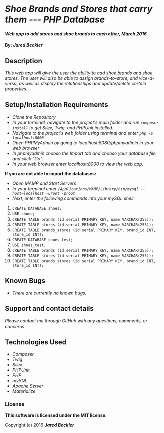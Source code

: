 # _Shoe Brands and Stores that carry them --- PHP Database_

#### _Web app to add stores and shoe brands to each other, March 2016_

#### By: _**Jared Beckler**_

## Description

_This web app will give the user the ability to add shoe brands and shoe stores. The user will also be able to assign brands-to-store, and vice-a-versa, as well as display the relationships and update/delete certain properties._

## Setup/Installation Requirements

* _Clone the Repository_
* _In your terminal, navigate to the project's main folder and run `composer install` to get Silex, Twig, and PHPUnit installed._
* _Navigate to the project's web folder using terminal and enter `php -S localhost:8000`_
* _Open PHPMyAdmin by going to localhost:8080/phpmyadmin in your web browser_
* _In phpmyadmin choose the Import tab and choose your database file and click "Go"._
* _In your web browser enter localhost:8000 to view the web app._

**If you are not able to import the databases:**
* _Open MAMP and Start Servers_
* _In your terminal enter `/Applications/MAMP/Library/bin/mysql --host=localhost -uroot -proot`_
* _Next, enter the following commands into your mySQL shell:_
1. `CREATE DATABASE shoes;`
2. `USE shoes;`
3. `CREATE TABLE brands (id serial PRIMARY KEY, name VARCHAR(255));`
4. `CREATE TABLE stores (id serial PRIMARY KEY, name VARCHAR(255));`
5. `CREATE TABLE brands_stores (id serial PRIMARY KEY, brand_id INT, store_id INT);`
6. `CREATE DATABASE shoes_test;`
7. `USE shoes_test;`
8. `CREATE TABLE brands (id serial PRIMARY KEY, name VARCHAR(255));`
9. `CREATE TABLE stores (id serial PRIMARY KEY, name VARCHAR(255));`
10. `CREATE TABLE brands_stores (id serial PRIMARY KEY, brand_id INT, store_id INT);`

## Known Bugs

* _There are currently no known bugs._

## Support and contact details

_Please contact me through GitHub with any questions, comments, or concerns._

## Technologies Used

* _Composer_
* _Twig_
* _Silex_
* _PHPUnit_
* _PHP_
* _mySQL_
* _Apache Server_
* _Materialize_

### License

**This software is licensed under the MIT license.**

Copyright (c) 2016 **_Jared Beckler_**
